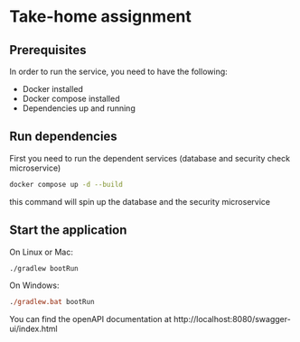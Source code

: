 # Take-home assignment
## Prerequisites
In order to run the service, you need to have the following:
- Docker installed
- Docker compose installed
- Dependencies up and running
## Run dependencies
First you need to run the dependent services (database and security check microservice)

```bash
docker compose up -d --build
```

this command will spin up the database and the security microservice

## Start the application
On Linux or Mac:

```bash
./gradlew bootRun
```

On Windows:

```ps
./gradlew.bat bootRun
```

You can find the openAPI documentation at http://localhost:8080/swagger-ui/index.html